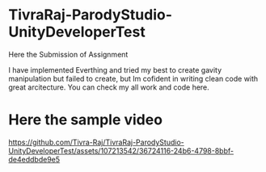 # TivraRaj-ParodyStudio-UnityDeveloperTest

Here the Submission of Assignment

I have implemented Everthing and tried my best to create gavity manipulation but failed to create, but Im cofident in writing clean code with great arcitecture. You can check my all work and code here.

# Here the sample video

https://github.com/Tivra-Raj/TivraRaj-ParodyStudio-UnityDeveloperTest/assets/107213542/36724116-24b6-4798-8bbf-de4eddbde9e5
